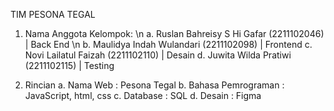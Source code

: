 TIM PESONA TEGAL
1. Nama Anggota Kelompok: \n
a. Ruslan Bahreisy S Hi Gafar (2211102046) | Back End \n
b. Maulidya Indah Wulandari (2211102098) | Frontend
c. Novi Lailatul Faizah (2211102110) | Desain
d. Juwita Wilda Pratiwi (2211102115) | Testing

2. Rincian 
a. Nama Web : Pesona Tegal
b. Bahasa Pemrograman : JavaScript, html, css
c. Database : SQL
d. Desain : Figma
